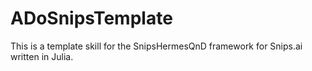 # ADoSnipsTemplate

This is a template skill for the SnipsHermesQnD framework for Snips.ai
written in Julia.
